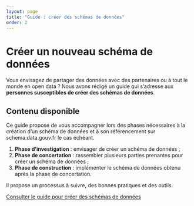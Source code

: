 ```yaml
---
layout: page
title: "Guide : créer des schémas de données"
order: 2
---
```


# Créer un nouveau schéma de données

Vous envisagez de partager des données avec des partenaires ou à tout le monde en open data ? Nous avons rédigé un guide qui s’adresse aux **personnes susceptibles de créer des schémas de données**.

## Contenu disponible
Ce guide propose de vous accompagner lors des phases nécessaires à la création d’un schéma de données et à son référencement sur schema.data.gouv.fr le cas échéant.

1. **Phase d’investigation** : envisager de créer un schéma de données ;
1. **Phase de concertation** : rassembler plusieurs parties prenantes pour créer un schéma de données ;
1. **Phase de construction** : implémenter le schéma de données obtenu après la phase de concertation.

Il propose un processus à suivre, des bonnes pratiques et des outils.

<a href="https://guides.etalab.gouv.fr/producteurs-schemas/" title="Consulter le guide" class="button icon-button">
  Consulter le guide pour créer des schémas de données
</a>
